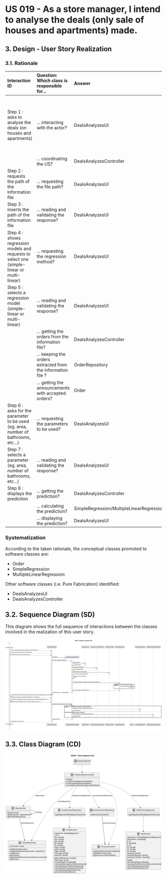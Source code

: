 # US 019 - As a store manager, I intend to analyse the deals (only sale of houses and apartments) made.

## 3. Design - User Story Realization 

### 3.1. Rationale

| Interaction ID                                                                              | Question: Which class is responsible for...                  | Answer                                    | Justification (with patterns)                                                                                  |
|:--------------------------------------------------------------------------------------------|:-------------------------------------------------------------|:------------------------------------------|:---------------------------------------------------------------------------------------------------------------|
| Step 1 : asks to analyse the deals (on houses and apartments)                               | 	... interacting with the actor?                             | DealsAnalyzesUI                           | Pure Fabrication : there is no reason to assign this responsibility to any existing class in the Domain Model. |
| 	                                                                                           | 	... coordinating the US?                                    | DealsAnalyzesController                   | Controller                                                                                                     |
| Step 2 : requests the path of the information file                                          | 	... requesting the file path?                               | DealsAnalyzesUI                           | Pure Fabrication                                                                                               |
| Step 3 : inserts the path of the information file 		                                        | 	... reading and validating the response? 					              | DealsAnalyzesUI                           | Pure Fabrication                                                                                               |
| Step 4 : shows regression models and requests to select one (simple-linear or multi-linear) | ... requesting the regression method?                        | DealsAnalyzesUI                           | Pure Fabrication                                                                                               |                                                                                                           |||
| Step 5 : selects a regression model (simple-linear or multi-linear)                         | ... reading and validating the response?					                | DealsAnalyzesUI                           | Pure Fabrication                                                                                               |
|                                                                                             | ... getting the orders from the information file?            | DealsAnalyzesController                   | Controller                                                                                                     |
|                                                                                             | ... keeping the orders extracted from the information file ? | OrderRepository                           | IE : all the orders that were imported from the file                                                           |
|                                                                                             | ... getting the announcements with accepted orders?          | Order                                     | IE : owns its data                                                                                             |
| Step 6 : asks for the parameter to be used (eg. area, number of bathrooms, etc...)          | ... requesting the parameters to be used?                    | DealsAnalyzesUI                           | Pure Fabrication                                                                                               |
| Step 7 : selects a parameter (eg. area, number of bathrooms, etc...)                        | ... reading and validating the response?	                    | DealsAnalyzesUI                           | Pure Fabrication                                                                                               |
| Step 8 : displays the prediction                                                            | ... getting the prediction?                                  | DealsAnalyzesController                   | Controller                                                                                                     |
|                                                                                             | ... calculating the prediction?                              | SimpleRegression/MultipleLinearRegression | IE : owns its data                                                                                             |
|                                                                                             | ... displaying the prediction?                               | DealsAnalyzesUI                           | Pure Fabrication                                                                                               |

### Systematization ##

According to the taken rationale, the conceptual classes promoted to software classes are: 

 * Order
 * SimpleRegression
 * MultipleLinearRegression

Other software classes (i.e. Pure Fabrication) identified: 

 * DealsAnalyzesUI
 * DealsAnalyzesController


## 3.2. Sequence Diagram (SD)

This diagram shows the full sequence of interactions between the classes involved in the realization of this user story.

![Sequence Diagram - Full](svg/us018-sequence-diagram.svg)

## 3.3. Class Diagram (CD)

![Class Diagram](svg/us018-class-diagram.svg)